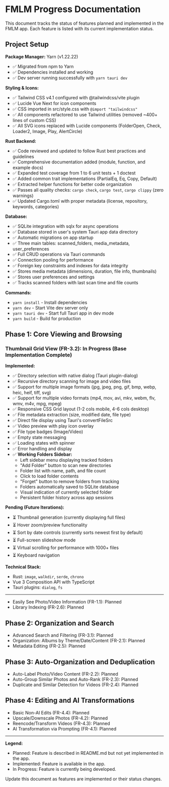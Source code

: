 # FMLM Progress Documentation

This document tracks the status of features planned and implemented in the FMLM app. Each feature is listed with its current implementation status.

## Project Setup

**Package Manager:** Yarn (v1.22.22)
- ✅ Migrated from npm to Yarn
- ✅ Dependencies installed and working
- ✅ Dev server running successfully with `yarn tauri dev`

**Styling & Icons:**
- ✅ Tailwind CSS v4.1 configured with @tailwindcss/vite plugin
- ✅ Lucide Vue Next for icon components
- ✅ CSS imported in src/style.css with `@import "tailwindcss"`
- ✅ All components refactored to use Tailwind utilities (removed ~400+ lines of custom CSS)
- ✅ All SVG icons replaced with Lucide components (FolderOpen, Check, Loader2, Image, Play, AlertCircle)

**Rust Backend:**
- ✅ Code reviewed and updated to follow Rust best practices and guidelines
- ✅ Comprehensive documentation added (module, function, and example docs)
- ✅ Expanded test coverage from 1 to 6 unit tests + 1 doctest
- ✅ Added common trait implementations (PartialEq, Eq, Copy, Default)
- ✅ Extracted helper functions for better code organization
- ✅ Passes all quality checks: `cargo check`, `cargo test`, `cargo clippy` (zero warnings)
- ✅ Updated Cargo.toml with proper metadata (license, repository, keywords, categories)

**Database:**
- ✅ SQLite integration with sqlx for async operations
- ✅ Database stored in user's system Tauri app data directory
- ✅ Automatic migrations on app startup
- ✅ Three main tables: scanned_folders, media_metadata, user_preferences
- ✅ Full CRUD operations via Tauri commands
- ✅ Connection pooling for performance
- ✅ Foreign key constraints and indexes for data integrity
- ✅ Stores media metadata (dimensions, duration, file info, thumbnails)
- ✅ Stores user preferences and settings
- ✅ Tracks scanned folders with last scan time and file counts

**Commands:**
- `yarn install` - Install dependencies
- `yarn dev` - Start Vite dev server only
- `yarn tauri dev` - Start full Tauri app in dev mode
- `yarn build` - Build for production

## Phase 1: Core Viewing and Browsing

### Thumbnail Grid View (FR-3.2): In Progress (Base Implementation Complete)

**Implemented:**
- ✅ Directory selection with native dialog (Tauri plugin-dialog)
- ✅ Recursive directory scanning for image and video files
- ✅ Support for multiple image formats (jpg, jpeg, png, gif, bmp, webp, heic, heif, tiff, svg)
- ✅ Support for multiple video formats (mp4, mov, avi, mkv, webm, flv, wmv, m4v, mpg, mpeg)
- ✅ Responsive CSS Grid layout (1-2 cols mobile, 4-6 cols desktop)
- ✅ File metadata extraction (size, modified date, file type)
- ✅ Direct file display using Tauri's convertFileSrc
- ✅ Video preview with play icon overlay
- ✅ File type badges (Image/Video)
- ✅ Empty state messaging
- ✅ Loading states with spinner
- ✅ Error handling and display
- ✅ **Working Folders Sidebar:**
  - Left sidebar menu displaying tracked folders
  - "Add Folder" button to scan new directories
  - Folder list with name, path, and file count
  - Click to load folder contents
  - "Forget" button to remove folders from tracking
  - Folders automatically saved to SQLite database
  - Visual indication of currently selected folder
  - Persistent folder history across app sessions

**Pending (Future Iterations):**
- ⏳ Thumbnail generation (currently displaying full files)
- ⏳ Hover zoom/preview functionality
- ⏳ Sort by date controls (currently sorts newest first by default)
- ⏳ Full-screen slideshow mode
- ⏳ Virtual scrolling for performance with 1000+ files
- ⏳ Keyboard navigation

**Technical Stack:**
- Rust: `image`, `walkdir`, `serde`, `chrono`
- Vue 3 Composition API with TypeScript
- Tauri plugins: `dialog`, `fs`

---

- Easily See Photo/Video Information (FR-1.1): Planned
- Library Indexing (FR-2.6): Planned

## Phase 2: Organization and Search

- Advanced Search and Filtering (FR-3.1): Planned
- Organization: Albums by Theme/Date/Content (FR-2.1): Planned
- Metadata Editing (FR-2.5): Planned

## Phase 3: Auto-Organization and Deduplication

- Auto-Label Photo/Video Content (FR-2.2): Planned
- Auto-Group Similar Photos and Auto-Rank (FR-2.3): Planned
- Duplicate and Similar Detection for Videos (FR-2.4): Planned

## Phase 4: Editing and AI Transformations

- Basic Non-AI Edits (FR-4.4): Planned
- Upscale/Downscale Photos (FR-4.2): Planned
- Reencode/Transform Videos (FR-4.3): Planned
- AI Transformation via Prompting (FR-4.1): Planned

---

**Legend:**
- Planned: Feature is described in README.md but not yet implemented in the app.
- Implemented: Feature is available in the app.
- In Progress: Feature is currently being developed.

Update this document as features are implemented or their status changes.
